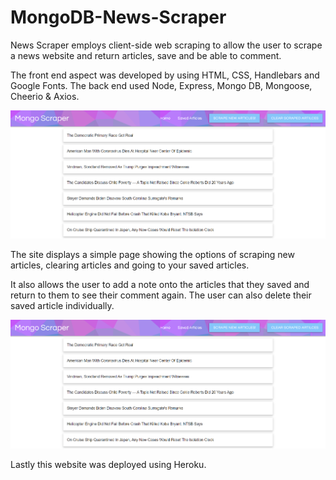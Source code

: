 # MongoDB-News-Scraper

News Scraper employs client-side web scraping to allow the user to scrape a news website and return articles, save and be able to comment. 

The front end aspect was developed by using HTML, CSS, Handlebars and Google Fonts. The back end used Node, Express, Mongo DB, Mongoose, Cheerio & Axios. 

![Image of Home Page](https://github.com/marie1881/MongoDB-News-Scraper/blob/master/public/images/Home.PNG)

The site displays a simple page showing the options of scraping new articles, clearing articles and going to your saved articles. 

It also allows the user to add a note onto the articles that they saved and return to them to see their comment again. The user can also delete their saved article individually. 

![Image of Saved Articles](https://github.com/marie1881/MongoDB-News-Scraper/blob/master/public/images/Home.PNG)


Lastly this website was deployed using Heroku.
